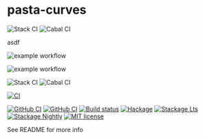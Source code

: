 # pasta-curves

![Stack CI](https://github.com/integritychain/pasta-curves/workflows/Stack%20CI/badge.svg)
![Cabal CI](https://github.com/integritychain/pasta-curves/workflows/Cabal%20CI/badge.svg)


asdf

![example workflow](https://github.com/<OWNER>/<REPOSITORY>/actions/workflows/<WORKFLOW_FILE>/badge.svg)

![example workflow](https://github.com/integritychain/pasta-curves/actions/workflows/CI/badge.svg)

![Stack CI](https://github.com/integritychain/pasta-curves/workflows/Stack%20CI/badge.svg)
![Cabal CI](https://github.com/integritychain/pasta-curves/workflows/Cabal%20CI/badge.svg)


[![CI](https://github.com/integritychain/pasta-curves/actions/workflows/ci.yml/badge.svg)](https://github.com/integritychain/pasta-curves/actions/workflows/ci.yml)

[![GitHub CI](https://github.com/eschorn@integritychain.com/pasta-curves/workflows/CI/badge.svg)](https://github.com/eschorn@integritychain.com/pasta-curves/actions)
[![GitHub CI](https://github.com/integritychain.com/pasta-curves/workflows/CI/badge.svg)](https://github.com/integritychain.com/pasta-curves/actions)
[![Build status](https://img.shields.io/travis/eschorn@integritychain.com/pasta-curves.svg?logo=travis)](https://travis-ci.com/eschorn@integritychain.com/pasta-curves)
[![Hackage](https://img.shields.io/hackage/v/pasta-curves.svg?logo=haskell)](https://hackage.haskell.org/package/pasta-curves)
[![Stackage Lts](http://stackage.org/package/pasta-curves/badge/lts)](http://stackage.org/lts/package/pasta-curves)
[![Stackage Nightly](http://stackage.org/package/pasta-curves/badge/nightly)](http://stackage.org/nightly/package/pasta-curves)
[![MIT license](https://img.shields.io/badge/license-MIT-blue.svg)](LICENSE)

See README for more info
